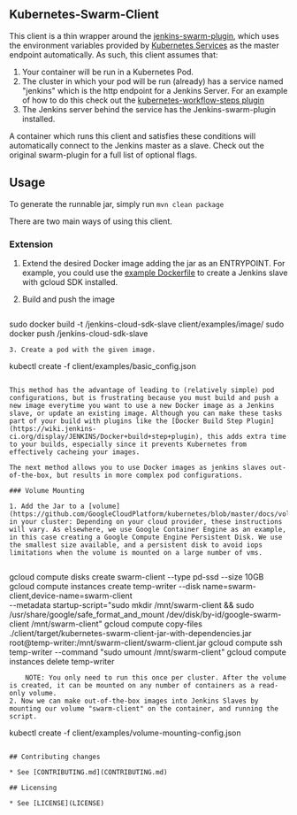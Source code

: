 ## Kubernetes-Swarm-Client

This client is a thin wrapper around the [jenkins-swarm-plugin](https://wiki.jenkins-ci.org/display/JENKINS/Swarm+Plugin), which uses the environment variables provided by [Kubernetes Services](https://github.com/GoogleCloudPlatform/kubernetes/blob/master/docs/services.md) as the master endpoint automatically. As such, this client assumes that:

1. Your container will be run in a Kubernetes Pod.
2. The cluster in which your pod will be run (already) has a service named "jenkins" which is the http endpoint for a Jenkins Server. For an example of how to do this check out the [kubernetes-workflow-steps plugin](/plugin/README.md)
3. The Jenkins server behind the service has the Jenkins-swarm-plugin installed.

A container which runs this client and satisfies these conditions will automatically connect to the Jenkins master as a slave. Check out the original swarm-plugin for a full list of optional flags.

## Usage

To generate the runnable jar, simply run `mvn clean package`

There are two main ways of using this client.

### Extension

1. Extend the desired Docker image adding the jar as an ENTRYPOINT. For example, you could use the [example Dockerfile](client/examples/image/Dockerfile) to create a Jenkins slave with gcloud SDK installed.
2. Build and push the image

   ```
sudo docker build -t <mydockerhubid>/jenkins-cloud-sdk-slave client/examples/image/
sudo docker push <mydockerhubid>/jenkins-cloud-sdk-slave
```
3. Create a pod with the given image.

   ```
kubectl create -f client/examples/basic_config.json
```

This method has the advantage of leading to (relatively simple) pod configurations, but is frustrating because you must build and push a new image everytime you want to use a new Docker image as a Jenkins slave, or update an existing image. Although you can make these tasks part of your build with plugins like the [Docker Build Step Plugin](https://wiki.jenkins-ci.org/display/JENKINS/Docker+build+step+plugin), this adds extra time to your builds, especially since it prevents Kubernetes from effectively cacheing your images.

The next method allows you to use Docker images as jenkins slaves out-of-the-box, but results in more complex pod configurations.

### Volume Mounting

1. Add the Jar to a [volume](https://github.com/GoogleCloudPlatform/kubernetes/blob/master/docs/volumes.md) in your cluster: Depending on your cloud provider, these instructions will vary. As elsewhere, we use Google Container Engine as an example, in this case creating a Google Compute Engine Persistent Disk. We use the smallest size available, and a persistent disk to avoid iops limitations when the volume is mounted on a large number of vms.
   
   ```
gcloud compute disks create swarm-client --type pd-ssd --size 10GB
gcloud compute instances create temp-writer --disk name=swarm-client,device-name=swarm-client \
					    --metadata startup-script="sudo mkdir /mnt/swarm-client && sudo /usr/share/google/safe_format_and_mount /dev/disk/by-id/google-swarm-client /mnt/swarm-client"
gcloud compute copy-files ./client/target/kubernetes-swarm-client-jar-with-dependencies.jar root@temp-writer:/mnt/swarm-client/swarm-client.jar
gcloud compute ssh temp-writer --command "sudo umount /mnt/swarm-client"
gcloud compute instances delete temp-writer
```
    NOTE: You only need to run this once per cluster. After the volume is created, it can be mounted on any number of containers as a read-only volume. 
2. Now we can make out-of-the-box images into Jenkins Slaves by mounting our volume "swarm-client" on the container, and running the script.

   ```
kubectl create -f client/examples/volume-mounting-config.json
```

## Contributing changes

* See [CONTRIBUTING.md](CONTRIBUTING.md)

## Licensing

* See [LICENSE](LICENSE)
